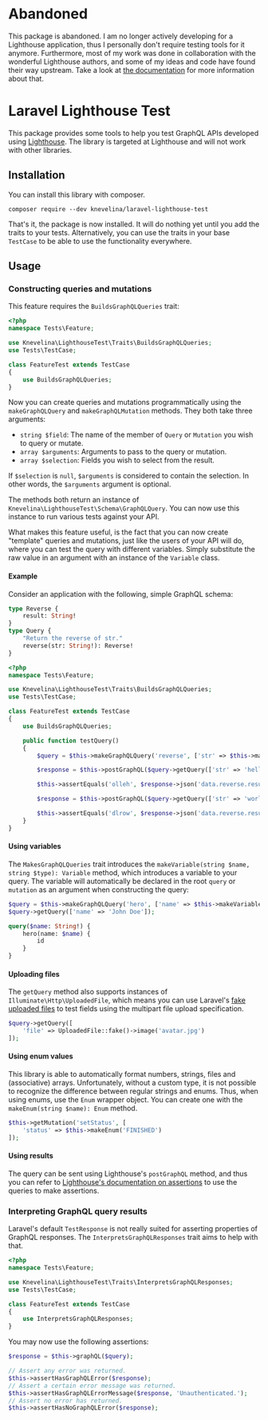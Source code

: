 # Abandoned
This package is abandoned. I am no longer actively developing for a Lighthouse application, thus I personally don't require testing tools for it anymore. Furthermore, most of my work was done in collaboration with the wonderful Lighthouse authors, and some of my ideas and code have found their way upstream. Take a look at [the documentation](https://lighthouse-php.com/5.2/testing/phpunit.html#setup) for more information about that.

# Laravel Lighthouse Test
This package provides some tools to help you test GraphQL APIs developed using [Lighthouse](https://www.lighthouse-php.com/). The library is targeted at Lighthouse and will not work with other libraries.

## Installation
You can install this library with composer.

```
composer require --dev knevelina/laravel-lighthouse-test
```

That's it, the package is now installed. It will do nothing yet until you add the traits to your tests. Alternatively, you can use the traits in your base `TestCase` to be able to use the functionality everywhere.

## Usage

### Constructing queries and mutations
This feature requires the `BuildsGraphQLQueries` trait:

```php
<?php
namespace Tests\Feature;

use Knevelina\LighthouseTest\Traits\BuildsGraphQLQueries;
use Tests\TestCase;

class FeatureTest extends TestCase
{
    use BuildsGraphQLQueries;
}
```

Now you can create queries and mutations programmatically using the `makeGraphQLQuery` and  `makeGraphQLMutation` methods. They both take three arguments:

- `string $field`: The name of the member of `Query` or `Mutation` you wish to query or mutate.
- `array $arguments`: Arguments to pass to the query or mutation.
- `array $selection`: Fields you wish to select from the result.

If `$selection` is `null`, `$arguments` is considered to contain the selection. In other words, the `$arguments` argument is optional.

The methods both return an instance of `Knevelina\LighthouseTest\Schema\GraphQLQuery`. You can now use this instance to run various tests against your API.

What makes this feature useful, is the fact that you can now create "template" queries and mutations, just like the users of your API will do, where you can test the query with different variables. Simply substitute the raw value in an argument with an instance of the `Variable` class.

#### Example
Consider an application with the following, simple GraphQL schema:

```graphql
type Reverse {
    result: String!
}
type Query {
    "Return the reverse of str."
    reverse(str: String!): Reverse!
}
```

```php
<?php
namespace Tests\Feature;

use Knevelina\LighthouseTest\Traits\BuildsGraphQLQueries;
use Tests\TestCase;

class FeatureTest extends TestCase
{
    use BuildsGraphQLQueries;

    public function testQuery()
    {
        $query = $this->makeGraphQLQuery('reverse', ['str' => $this->makeVariable('str', 'String!'))], []);

        $response = $this->postGraphQL($query->getQuery(['str' => 'hello']));

        $this->assertEquals('olleh', $response->json('data.reverse.result'));

        $response = $this->postGraphQL($query->getQuery(['str' => 'world']));

        $this->assertEquals('dlrow', $response->json('data.reverse.result'));
    }
}
```

#### Using variables
The `MakesGraphQLQueries` trait introduces the `makeVariable(string $name, string $type): Variable` method, which introduces a variable to your query. The variable will automatically be declared in the root `query` or `mutation` as an argument when constructing the query:

```php
$query = $this->makeGraphQLQuery('hero', ['name' => $this->makeVariable('name', 'String!'), ['id']);
$query->getQuery(['name' => 'John Doe']);
```

```graphql
query($name: String!) {
    hero(name: $name) {
        id
    }
}
```

#### Uploading files
The `getQuery` method also supports instances of `Illuminate\Http\UploadedFile`, which means you can use Laravel's [fake uploaded files](https://laravel.com/docs/7.x/http-tests#testing-file-uploads) to test fields using the multipart file upload specification.

```php
$query->getQuery([
    'file' => UploadedFile::fake()->image('avatar.jpg')
]);
```

#### Using enum values
This library is able to automatically format numbers, strings, files and (associative) arrays. Unfortunately, without a custom type, it is not possible to recognize the difference between regular strings and enums. Thus, when using enums, use the `Enum` wrapper object. You can create one with the `makeEnum(string $name): Enum` method.

```php
$this->getMutation('setStatus', [
    'status' => $this->makeEnum('FINISHED')
]);
```

#### Using results
The query can be sent using Lighthouse's `postGraphQL` method, and thus you can refer to [Lighthouse's documentation on assertions](https://lighthouse-php.com/4.10/testing/phpunit.html#assertions) to use the queries to make assertions.

### Interpreting GraphQL query results
Laravel's default `TestResponse` is not really suited for asserting properties of GraphQL responses. The `InterpretsGraphQLResponses` trait aims to help with that.

```php
<?php
namespace Tests\Feature;

use Knevelina\LighthouseTest\Traits\InterpretsGraphQLResponses;
use Tests\TestCase;

class FeatureTest extends TestCase
{
    use InterpretsGraphQLResponses;
}
```

You may now use the following assertions:

```php
$response = $this->graphQL($query);

// Assert any error was returned.
$this->assertHasGraphQLError($response);
// Assert a certain error message was returned.
$this->assertHasGraphQLErrorMessage($response, 'Unauthenticated.');
// Assert no error has returned.
$this->assertHasNoGraphQLError($response);
```
